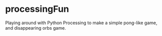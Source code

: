 # processingFun
Playing around with Python Processing to make a simple pong-like game, and disappearing orbs game. 
